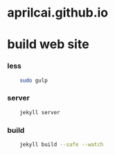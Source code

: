 # aprilcai.github.io

# build web site

### less
```bash
	sudo gulp
```

### server

```bash
	jekyll server
```

### build

```bash
	jekyll build --safe --watch
```

